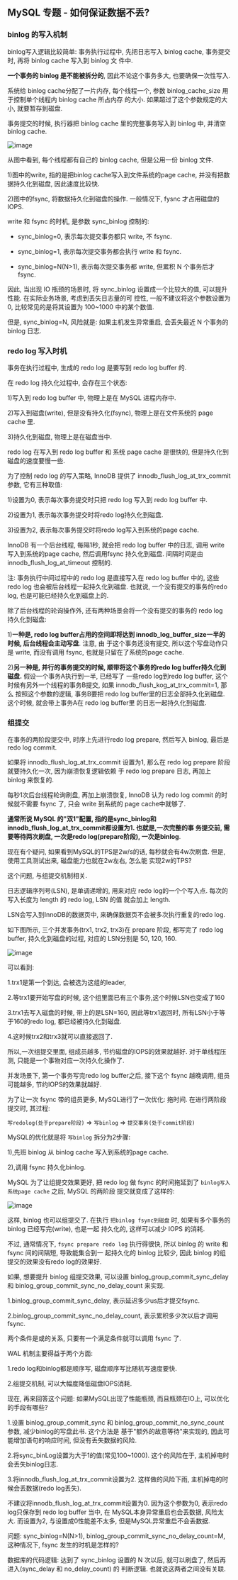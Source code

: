 ## MySQL 专题 - 如何保证数据不丢?

### binlog 的写入机制

binlog写入逻辑比较简单: 事务执行过程中, 先把日志写入 binlog cache, 事务提交时, 再将 binlog cache 写入到 binlog 文
件中.

**一个事务的 binlog 是不能被拆分的**, 因此不论这个事务多大, 也要确保一次性写入. 

系统给 binlog cache分配了一片内存, 每个线程一个, 参数 binlog_cache_size 用于控制单个线程内 binlog cache 所占内存
的大小. 如果超过了这个参数规定的大小, 就要暂存到磁盘.

事务提交的时候, 执行器把 binlog cache 里的完整事务写入到 binlog 中, 并清空 binlog cache.

![image](/images/mysql_log_binlog_flush.png)

从图中看到, 每个线程都有自己的 binlog cache, 但是公用一份 binlog 文件.

1)图中的write, 指的是把binlog cache写入到文件系统的page cache, 并没有把数据持久化到磁盘, 因此速度比较快.

2)图中的fsync, 将数据持久化到磁盘的操作. 一般情况下, fysnc 才占用磁盘的 IOPS.

write 和 fsync 的时机, 是参数 sync_binlog 控制的:

- sync_binlog=0, 表示每次提交事务都只 write, 不 fsync.

- sync_binlog=1, 表示每次提交事务都会执行 write 和 fsync.

- sync_binlog=N(N>1), 表示每次提交事务都 write, 但累积 N 个事务后才 fsync. 

因此, 当出现 IO 瓶颈的场景时, 将 sync_binlog 设置成一个比较大的值, 可以提升性能. 在实际业务场景, 考虑到丢失日志量的可
控性, 一般不建议将这个参数设置为0, 比较常见的是将其设置为 100~1000 中的某个数值.

但是, sync_binlog=N, 风险就是: 如果主机发生异常重启, 会丢失最近 N 个事务的 binlog 日志.

### redo log 写入时机

事务在执行过程中, 生成的 redo log 是要写到 redo log buffer 的.

在 redo log 持久化过程中, 会存在三个状态:

1)写入到 redo log buffer 中, 物理上是在 MySQL 进程内存中.

2)写入到磁盘(write), 但是没有持久化(fsync), 物理上是在文件系统的 page cache 里.

3)持久化到磁盘, 物理上是在磁盘当中.

redo log 在写入到 redo log buffer 和 系统 page cache 是很快的, 但是持久化到磁盘的速度要慢一些.

为了控制 redo log 的写入策略, InnoDB 提供了 innodb_flush_log_at_trx_commit 参数, 它有三种取值:

1)设置为0, 表示每次事务提交时只把 redo log 写入到 redo log buffer 中.

2)设置为1, 表示每次事务提交时将redo log持久化到磁盘.

3)设置为2, 表示每次事务提交时将redo log写入到系统的page cache.

InnoDB 有一个后台线程, 每隔1秒, 就会把 redo log buffer 中的日志, 调用 write 写入到系统的page cache, 然后调用fsync
持久化到磁盘. 间隔时间是由 innodb_flush_log_at_timeout 控制的.

注: 事务执行中间过程中的 redo log 是直接写入在 redo log buffer 中的, 这些 redo log 也会被后台线程一起持久化到磁盘.
也就说, 一个没有提交的事务的redo log, 也是可能已经持久化到磁盘上的.

除了后台线程的轮询操作外, 还有两种场景会将一个没有提交的事务的 redo log 持久化到磁盘:

1)**一种是, redo log buffer占用的空间即将达到 innodb_log_buffer_size一半的时候, 后台线程会主动写盘**. 注意, 由
于这个事务还没有提交, 所以这个写盘动作只是 write, 而没有调用 fsync, 也就是只留在了系统的page cache.

2)**另一种是, 并行的事务提交的时候, 顺带将这个事务的redo log buffer持久化到磁盘.** 假设一个事务A执行到一半, 已经写了
一些redo log到redo log buffer, 这个时候有另外一个线程的事务B提交, 如果 innodb_flush_kog_at_trx_commit=1, 那么
按照这个参数的逻辑, 事务B要把 redo log buffer里的日志全部持久化到磁盘. 这个时候, 就会带上事务A在 redo log buffer里
的日志一起持久化到磁盘.

### 组提交

在事务的两阶段提交中, 时序上先进行redo log prepare, 然后写入 binlog, 最后是 redo log commit. 

如果将 innodb_flush_log_at_trx_commit 设置为1, 那么在 redo log prepare 阶段就要持久化一次, 因为崩溃恢复逻辑依赖
于 redo log prepare 日志, 再加上 binlog 来恢复的. 

每秒1次后台线程轮询刷盘, 再加上崩溃恢复, InnoDB 认为 redo log commit 的时候就不需要 fsync 了, 只会 write 到系统的
page cache中就够了.

**通常所说 MySQL 的"双1"配置, 指的是sync_binlog和innodb_flush_log_at_trx_commit都设置为1. 也就是,一次完整的事
务提交前, 需要等待两次刷盘, 一次是redo log(prepare阶段), 一次是binlog**.

现在有个疑问, 如果看到MySQL的TPS是2w/s的话, 每秒就会有4w次刷盘. 但是, 使用工具测试出来, 磁盘能力也就在2w左右, 怎么能
实现2w的TPS?

这个问题, 与组提交机制相关.

日志逻辑序列号(LSN), 是单调递增的, 用来对应 redo log的一个个写入点. 每次的写入长度为 length 的 redo log, LSN 的值
就会加上 length.

LSN会写入到InnoDB的数据页中, 来确保数据页不会被多次执行重复的redo log. 

如下图所示, 三个并发事务(trx1, trx2, trx3)在 prepare 阶段, 都写完了 redo log buffer, 持久化到磁盘的过程, 对应的
LSN分别是 50, 120, 160.

![image](/images/mysql_log_redolog_groupcommit.png)

可以看到:

1.trx1是第一个到达, 会被选为这组的leader,

2.等trx1要开始写盘的时候, 这个组里面已有三个事务,这个时候LSN也变成了160

3.trx1去写入磁盘的时候, 带上的是LSN=160, 因此等trx1返回时, 所有LSN小于等于160的redo log, 都已经被持久化到磁盘.

4.这时候trx2和trx3就可以直接返回了.

所以,一次组提交里面, 组成员越多, 节约磁盘的IOPS的效果就越好. 对于单线程压测, 只能是一个事物对应一次持久化操作了.

并发场景下, 第一个事务写完redo log buffer之后, 接下这个 fsync 越晚调用, 组员可能越多, 节约IOPS的效果就越好.

为了让一次 fsync 带的组员更多, MySQL进行了一次优化: 拖时间. 在进行两阶段提交时, 其过程:
 
`写redolog(处于prepare阶段)` => `写binlog` => `提交事务(处于commit阶段)`

MySQL的优化就是将 `写binlog` 拆分为2步骤:

1),先班 binlog 从 binlog cache 写入到系统的page cache.

2),调用 fsync 持久化binlog.

MySQL 为了让组提交效果更好, 把 redo log 做 fsync 的时间拖延到了 `binlog写入系统page cache` 之后, MySQL 的两阶段
提交就变成了这样的:

![image](/images/mysql_log_redolog_2pc.png)

这样, binlog 也可以组提交了. 在执行 `把binlog fsync到磁盘` 时, 如果有多个事务的 binlog 已经写完(write), 也是一起
持久化的, 这样可以减少 IOPS 的消耗.

不过, 通常情况下, `fsync prepare redo log` 执行得很快, 所以 binlog 的 write 和 fsync 间的间隔短, 导致能集合到一
起持久化的 binlog 比较少, 因此 binlog 的组提交的效果没有redo log的效果好.

如果, 想要提升 binlog 组提交效果, 可以设置 binlog_group_commit_sync_delay 和 binlog_group_commit_sync_no_delay_count
来实现.

1.binlog_group_commit_sync_delay, 表示延迟多少us后才提交fsync.

2.binlog_group_commit_sync_no_delay_count, 表示累积多少次以后才调用fsync.

两个条件是或的关系, 只要有一个满足条件就可以调用 fsync 了.

WAL 机制主要得益于两个方面:

1.redo log和binlog都是顺序写, 磁盘顺序写比随机写速度要快.

2.组提交机制, 可以大幅度降低磁盘IOPS消耗.

现在, 再来回答这个问题: 如果MySQL出现了性能瓶颈, 而且瓶颈在IO上, 可以优化的手段有哪些?

1.设置 binlog_group_commit_sync 和 binlog_group_commit_no_sync_count 参数, 减少binlog的写盘此书. 这个方法是
基于"额外的故意等待"来实现的, 因此可能增加语句的响应时间, 但没有丢失数据的风险.

2.将sync_binLog设置为大于1的值(常见100~1000). 这个的风险在于, 主机掉电时会丢失binlog日志.

3.将innodb_flush_log_at_trx_commit设置为2. 这样做的风险下雨, 主机掉电的时候会丢数据(redo log丢失).

不建议将innodb_flush_log_at_trx_commit设置为0. 因为这个参数为0, 表示redo log只保存到 redo log buffer 当中, 在
MySQL本身异常重启也会丢数据, 风险太大. 而设置为2, 与设置成0性能差不太多, 但是MySQL异常重启不会丢数据.

问题: sync_binlog=N(N>1), binlog_group_commit_sync_no_delay_count=M, 这种情况下, fsync 发生的时机是怎样的?

数据库的代码逻辑: 达到了 sync_binlog 设置的 N 次以后, 就可以刷盘了, 然后再进入(sync_delay 和 no_delay_count) 的
判断逻辑. 也就说这两者之间没有关联.
